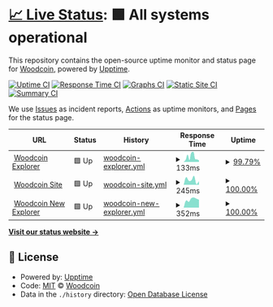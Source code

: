 # [📈 Live Status](https://woodcoin-core.github.io/upptime): <!--live status--> **🟩 All systems operational**

This repository contains the open-source uptime monitor and status page for [Woodcoin](https://woodcoin.org), powered by [Upptime](https://github.com/upptime/upptime).

[![Uptime CI](https://github.com/koj-co/upptime/workflows/Uptime%20CI/badge.svg)](https://github.com/koj-co/upptime/actions?query=workflow%3A%22Uptime+CI%22)
[![Response Time CI](https://github.com/koj-co/upptime/workflows/Response%20Time%20CI/badge.svg)](https://github.com/koj-co/upptime/actions?query=workflow%3A%22Response+Time+CI%22)
[![Graphs CI](https://github.com/koj-co/upptime/workflows/Graphs%20CI/badge.svg)](https://github.com/koj-co/upptime/actions?query=workflow%3A%22Graphs+CI%22)
[![Static Site CI](https://github.com/koj-co/upptime/workflows/Static%20Site%20CI/badge.svg)](https://github.com/koj-co/upptime/actions?query=workflow%3A%22Static+Site+CI%22)
[![Summary CI](https://github.com/koj-co/upptime/workflows/Summary%20CI/badge.svg)](https://github.com/koj-co/upptime/actions?query=workflow%3A%22Summary+CI%22)

We use [Issues](https://github.com/woodcoin-core/upptime/issues) as incident reports, [Actions](https://github.com/woodcoin-core/upptime/actions) as uptime monitors, and [Pages](https://woodcoin-core.github.io/upptime) for the status page.

<!--start: status pages-->
<!-- This summary is generated by Upptime (https://github.com/upptime/upptime) -->
<!-- Do not edit this manually, your changes will be overwritten -->
<!-- prettier-ignore -->
| URL | Status | History | Response Time | Uptime |
| --- | ------ | ------- | ------------- | ------ |
| <img alt="" src="https://favicons.githubusercontent.com/explorer.woodcoin.org" height="13"> [Woodcoin Explorer](https://explorer.woodcoin.org/chain/Woodcoin) | 🟩 Up | [woodcoin-explorer.yml](https://github.com/woodcoin-core/upptime/commits/HEAD/history/woodcoin-explorer.yml) | <details><summary><img alt="Response time graph" src="./graphs/woodcoin-explorer/response-time-week.png" height="20"> 133ms</summary><br><a href="https://status.woodcoin.org/history/woodcoin-explorer"><img alt="Response time 185" src="https://img.shields.io/endpoint?url=https%3A%2F%2Fraw.githubusercontent.com%2Fwoodcoin-core%2Fupptime%2FHEAD%2Fapi%2Fwoodcoin-explorer%2Fresponse-time.json"></a><br><a href="https://status.woodcoin.org/history/woodcoin-explorer"><img alt="24-hour response time 46" src="https://img.shields.io/endpoint?url=https%3A%2F%2Fraw.githubusercontent.com%2Fwoodcoin-core%2Fupptime%2FHEAD%2Fapi%2Fwoodcoin-explorer%2Fresponse-time-day.json"></a><br><a href="https://status.woodcoin.org/history/woodcoin-explorer"><img alt="7-day response time 133" src="https://img.shields.io/endpoint?url=https%3A%2F%2Fraw.githubusercontent.com%2Fwoodcoin-core%2Fupptime%2FHEAD%2Fapi%2Fwoodcoin-explorer%2Fresponse-time-week.json"></a><br><a href="https://status.woodcoin.org/history/woodcoin-explorer"><img alt="30-day response time 163" src="https://img.shields.io/endpoint?url=https%3A%2F%2Fraw.githubusercontent.com%2Fwoodcoin-core%2Fupptime%2FHEAD%2Fapi%2Fwoodcoin-explorer%2Fresponse-time-month.json"></a><br><a href="https://status.woodcoin.org/history/woodcoin-explorer"><img alt="1-year response time 185" src="https://img.shields.io/endpoint?url=https%3A%2F%2Fraw.githubusercontent.com%2Fwoodcoin-core%2Fupptime%2FHEAD%2Fapi%2Fwoodcoin-explorer%2Fresponse-time-year.json"></a></details> | <details><summary><a href="https://status.woodcoin.org/history/woodcoin-explorer">99.79%</a></summary><a href="https://status.woodcoin.org/history/woodcoin-explorer"><img alt="All-time uptime 99.93%" src="https://img.shields.io/endpoint?url=https%3A%2F%2Fraw.githubusercontent.com%2Fwoodcoin-core%2Fupptime%2FHEAD%2Fapi%2Fwoodcoin-explorer%2Fuptime.json"></a><br><a href="https://status.woodcoin.org/history/woodcoin-explorer"><img alt="24-hour uptime 100.00%" src="https://img.shields.io/endpoint?url=https%3A%2F%2Fraw.githubusercontent.com%2Fwoodcoin-core%2Fupptime%2FHEAD%2Fapi%2Fwoodcoin-explorer%2Fuptime-day.json"></a><br><a href="https://status.woodcoin.org/history/woodcoin-explorer"><img alt="7-day uptime 99.79%" src="https://img.shields.io/endpoint?url=https%3A%2F%2Fraw.githubusercontent.com%2Fwoodcoin-core%2Fupptime%2FHEAD%2Fapi%2Fwoodcoin-explorer%2Fuptime-week.json"></a><br><a href="https://status.woodcoin.org/history/woodcoin-explorer"><img alt="30-day uptime 99.87%" src="https://img.shields.io/endpoint?url=https%3A%2F%2Fraw.githubusercontent.com%2Fwoodcoin-core%2Fupptime%2FHEAD%2Fapi%2Fwoodcoin-explorer%2Fuptime-month.json"></a><br><a href="https://status.woodcoin.org/history/woodcoin-explorer"><img alt="1-year uptime 99.93%" src="https://img.shields.io/endpoint?url=https%3A%2F%2Fraw.githubusercontent.com%2Fwoodcoin-core%2Fupptime%2FHEAD%2Fapi%2Fwoodcoin-explorer%2Fuptime-year.json"></a></details>
| <img alt="" src="https://favicons.githubusercontent.com/woodcoin.org" height="13"> [Woodcoin Site](https://woodcoin.org) | 🟩 Up | [woodcoin-site.yml](https://github.com/woodcoin-core/upptime/commits/HEAD/history/woodcoin-site.yml) | <details><summary><img alt="Response time graph" src="./graphs/woodcoin-site/response-time-week.png" height="20"> 245ms</summary><br><a href="https://status.woodcoin.org/history/woodcoin-site"><img alt="Response time 329" src="https://img.shields.io/endpoint?url=https%3A%2F%2Fraw.githubusercontent.com%2Fwoodcoin-core%2Fupptime%2FHEAD%2Fapi%2Fwoodcoin-site%2Fresponse-time.json"></a><br><a href="https://status.woodcoin.org/history/woodcoin-site"><img alt="24-hour response time 55" src="https://img.shields.io/endpoint?url=https%3A%2F%2Fraw.githubusercontent.com%2Fwoodcoin-core%2Fupptime%2FHEAD%2Fapi%2Fwoodcoin-site%2Fresponse-time-day.json"></a><br><a href="https://status.woodcoin.org/history/woodcoin-site"><img alt="7-day response time 245" src="https://img.shields.io/endpoint?url=https%3A%2F%2Fraw.githubusercontent.com%2Fwoodcoin-core%2Fupptime%2FHEAD%2Fapi%2Fwoodcoin-site%2Fresponse-time-week.json"></a><br><a href="https://status.woodcoin.org/history/woodcoin-site"><img alt="30-day response time 306" src="https://img.shields.io/endpoint?url=https%3A%2F%2Fraw.githubusercontent.com%2Fwoodcoin-core%2Fupptime%2FHEAD%2Fapi%2Fwoodcoin-site%2Fresponse-time-month.json"></a><br><a href="https://status.woodcoin.org/history/woodcoin-site"><img alt="1-year response time 329" src="https://img.shields.io/endpoint?url=https%3A%2F%2Fraw.githubusercontent.com%2Fwoodcoin-core%2Fupptime%2FHEAD%2Fapi%2Fwoodcoin-site%2Fresponse-time-year.json"></a></details> | <details><summary><a href="https://status.woodcoin.org/history/woodcoin-site">100.00%</a></summary><a href="https://status.woodcoin.org/history/woodcoin-site"><img alt="All-time uptime 100.00%" src="https://img.shields.io/endpoint?url=https%3A%2F%2Fraw.githubusercontent.com%2Fwoodcoin-core%2Fupptime%2FHEAD%2Fapi%2Fwoodcoin-site%2Fuptime.json"></a><br><a href="https://status.woodcoin.org/history/woodcoin-site"><img alt="24-hour uptime 100.00%" src="https://img.shields.io/endpoint?url=https%3A%2F%2Fraw.githubusercontent.com%2Fwoodcoin-core%2Fupptime%2FHEAD%2Fapi%2Fwoodcoin-site%2Fuptime-day.json"></a><br><a href="https://status.woodcoin.org/history/woodcoin-site"><img alt="7-day uptime 100.00%" src="https://img.shields.io/endpoint?url=https%3A%2F%2Fraw.githubusercontent.com%2Fwoodcoin-core%2Fupptime%2FHEAD%2Fapi%2Fwoodcoin-site%2Fuptime-week.json"></a><br><a href="https://status.woodcoin.org/history/woodcoin-site"><img alt="30-day uptime 100.00%" src="https://img.shields.io/endpoint?url=https%3A%2F%2Fraw.githubusercontent.com%2Fwoodcoin-core%2Fupptime%2FHEAD%2Fapi%2Fwoodcoin-site%2Fuptime-month.json"></a><br><a href="https://status.woodcoin.org/history/woodcoin-site"><img alt="1-year uptime 100.00%" src="https://img.shields.io/endpoint?url=https%3A%2F%2Fraw.githubusercontent.com%2Fwoodcoin-core%2Fupptime%2FHEAD%2Fapi%2Fwoodcoin-site%2Fuptime-year.json"></a></details>
| <img alt="" src="https://favicons.githubusercontent.com/new.explorer.woodcoin.org" height="13"> [Woodcoin New Explorer](https://new.explorer.woodcoin.org) | 🟩 Up | [woodcoin-new-explorer.yml](https://github.com/woodcoin-core/upptime/commits/HEAD/history/woodcoin-new-explorer.yml) | <details><summary><img alt="Response time graph" src="./graphs/woodcoin-new-explorer/response-time-week.png" height="20"> 352ms</summary><br><a href="https://status.woodcoin.org/history/woodcoin-new-explorer"><img alt="Response time 383" src="https://img.shields.io/endpoint?url=https%3A%2F%2Fraw.githubusercontent.com%2Fwoodcoin-core%2Fupptime%2FHEAD%2Fapi%2Fwoodcoin-new-explorer%2Fresponse-time.json"></a><br><a href="https://status.woodcoin.org/history/woodcoin-new-explorer"><img alt="24-hour response time 271" src="https://img.shields.io/endpoint?url=https%3A%2F%2Fraw.githubusercontent.com%2Fwoodcoin-core%2Fupptime%2FHEAD%2Fapi%2Fwoodcoin-new-explorer%2Fresponse-time-day.json"></a><br><a href="https://status.woodcoin.org/history/woodcoin-new-explorer"><img alt="7-day response time 352" src="https://img.shields.io/endpoint?url=https%3A%2F%2Fraw.githubusercontent.com%2Fwoodcoin-core%2Fupptime%2FHEAD%2Fapi%2Fwoodcoin-new-explorer%2Fresponse-time-week.json"></a><br><a href="https://status.woodcoin.org/history/woodcoin-new-explorer"><img alt="30-day response time 335" src="https://img.shields.io/endpoint?url=https%3A%2F%2Fraw.githubusercontent.com%2Fwoodcoin-core%2Fupptime%2FHEAD%2Fapi%2Fwoodcoin-new-explorer%2Fresponse-time-month.json"></a><br><a href="https://status.woodcoin.org/history/woodcoin-new-explorer"><img alt="1-year response time 383" src="https://img.shields.io/endpoint?url=https%3A%2F%2Fraw.githubusercontent.com%2Fwoodcoin-core%2Fupptime%2FHEAD%2Fapi%2Fwoodcoin-new-explorer%2Fresponse-time-year.json"></a></details> | <details><summary><a href="https://status.woodcoin.org/history/woodcoin-new-explorer">100.00%</a></summary><a href="https://status.woodcoin.org/history/woodcoin-new-explorer"><img alt="All-time uptime 99.88%" src="https://img.shields.io/endpoint?url=https%3A%2F%2Fraw.githubusercontent.com%2Fwoodcoin-core%2Fupptime%2FHEAD%2Fapi%2Fwoodcoin-new-explorer%2Fuptime.json"></a><br><a href="https://status.woodcoin.org/history/woodcoin-new-explorer"><img alt="24-hour uptime 100.00%" src="https://img.shields.io/endpoint?url=https%3A%2F%2Fraw.githubusercontent.com%2Fwoodcoin-core%2Fupptime%2FHEAD%2Fapi%2Fwoodcoin-new-explorer%2Fuptime-day.json"></a><br><a href="https://status.woodcoin.org/history/woodcoin-new-explorer"><img alt="7-day uptime 100.00%" src="https://img.shields.io/endpoint?url=https%3A%2F%2Fraw.githubusercontent.com%2Fwoodcoin-core%2Fupptime%2FHEAD%2Fapi%2Fwoodcoin-new-explorer%2Fuptime-week.json"></a><br><a href="https://status.woodcoin.org/history/woodcoin-new-explorer"><img alt="30-day uptime 99.95%" src="https://img.shields.io/endpoint?url=https%3A%2F%2Fraw.githubusercontent.com%2Fwoodcoin-core%2Fupptime%2FHEAD%2Fapi%2Fwoodcoin-new-explorer%2Fuptime-month.json"></a><br><a href="https://status.woodcoin.org/history/woodcoin-new-explorer"><img alt="1-year uptime 99.88%" src="https://img.shields.io/endpoint?url=https%3A%2F%2Fraw.githubusercontent.com%2Fwoodcoin-core%2Fupptime%2FHEAD%2Fapi%2Fwoodcoin-new-explorer%2Fuptime-year.json"></a></details>

<!--end: status pages-->

[**Visit our status website →**](https://woodcoin-core.github.io/upptime)

## 📄 License

- Powered by: [Upptime](https://github.com/upptime/upptime)
- Code: [MIT](./LICENSE) © [Woodcoin](https://woodcoin.org)
- Data in the `./history` directory: [Open Database License](https://opendatacommons.org/licenses/odbl/1-0/)
